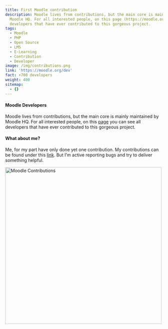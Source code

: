 ```yaml
---
title: First Moodle contribution
description: Moodle lives from contributions, but the main core is mainly maintained by
  Moodle HQ. For all interested people, on this page (https://moodle.org/dev/contributions.php?version=x.x.x) you can see all
  developers that have ever contributed to this gorgeous project.
tags:
  - Moodle
  - PHP
  - Open Source
  - LMS
  - E-Learning
  - Contribution
  - Developer
image: /img/contributions.png
link: 'https://moodle.org/dev'
fact: +700 developers
weight: 400
sitemap:
  - {}
---
```

#### Moodle Developers
Moodle lives from contributions, but the main core is mainly maintained by Moodle HQ. For all interested people, on this 
[page](https://moodle.org/dev/contributions.php?version=x.x.x) you can see all developers that have ever contributed to this gorgeous project.

#### What about me?
Me, for my part have only done yet one contribution. My contributions can be found under this 
[link](https://moodle.org/dev/gitcommits.php?version=x.x.x&userid=2177440&merges=0). But I'm active reporting bugs and try to deliver something helpful.

<img alt="Moodle Contributions" src="/img/contributions.png" width="500">
